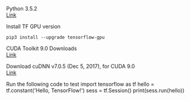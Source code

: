 Python 3.5.2  
[Link](https://www.python.org/downloads/release/python-352/)

Install TF GPU version  

    pip3 install --upgrade tensorflow-gpu

CUDA Toolkit 9.0 Downloads  
[Link](https://developer.nvidia.com/cuda-90-download-archive?target_os=Windows&target_arch=x86_64&target_version=10&target_type=exenetwork)

Download cuDNN v7.0.5 (Dec 5, 2017), for CUDA 9.0  
[Link](https://developer.nvidia.com/rdp/cudnn-download)

Run the following code to test
    import tensorflow as tf
    hello = tf.constant('Hello, TensorFlow!')
    sess = tf.Session()
    print(sess.run(hello))